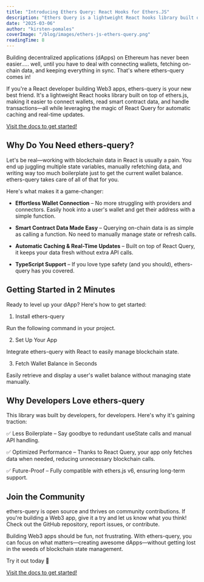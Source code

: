 ```yaml
---
title: "Introducing Ethers Query: React Hooks for Ethers.JS"
description: "Ethers Query is a lightweight React hooks library built on top of ethers.js, making it easier to connect wallets, read smart contract data..."
date: "2025-03-06"
author: "kirsten-pomales"
coverImage: "/blog/images/ethers-js-ethers-query.png"
readingTime: 8
---
```


Building decentralized applications (dApps) on Ethereum has never been easier..... well, until you have to deal with connecting wallets, fetching on-chain data, and keeping everything in sync. That's where ethers-query comes in! 

If you're a React developer building Web3 apps, ethers-query is your new best friend. It's a lightweight React hooks library built on top of ethers.js, making it easier to connect wallets, read smart contract data, and handle transactions—all while leveraging the magic of React Query for automatic caching and real-time updates.

[Visit the docs to get started!](https://ethers-query.recursive.so/)

## Why Do You Need ethers-query?

Let's be real—working with blockchain data in React is usually a pain. You end up juggling multiple state variables, manually refetching data, and writing way too much boilerplate just to get the current wallet balance. ethers-query takes care of all of that for you.

Here's what makes it a game-changer:

- **Effortless Wallet Connection** – No more struggling with providers and connectors. Easily hook into a user's wallet and get their address with a simple function.

- **Smart Contract Data Made Easy** – Querying on-chain data is as simple as calling a function. No need to manually manage state or refresh calls.

- **Automatic Caching & Real-Time Updates** – Built on top of React Query, it keeps your data fresh without extra API calls.

- **TypeScript Support** – If you love type safety (and you should), ethers-query has you covered.

## Getting Started in 2 Minutes

Ready to level up your dApp? Here's how to get started:

1. Install ethers-query

Run the following command in your project.

2. Set Up Your App

Integrate ethers-query with React to easily manage blockchain state.

3. Fetch Wallet Balance in Seconds

Easily retrieve and display a user's wallet balance without managing state manually.

## Why Developers Love ethers-query

This library was built by developers, for developers. Here's why it's gaining traction:

✅ Less Boilerplate – Say goodbye to redundant useState calls and manual API handling.

✅ Optimized Performance – Thanks to React Query, your app only fetches data when needed, reducing unnecessary blockchain calls.

✅ Future-Proof – Fully compatible with ethers.js v6, ensuring long-term support.

## Join the Community

ethers-query is open source and thrives on community contributions. If you're building a Web3 app, give it a try and let us know what you think! Check out the GitHub repository, report issues, or contribute.

Building Web3 apps should be fun, not frustrating. With ethers-query, you can focus on what matters—creating awesome dApps—without getting lost in the weeds of blockchain state management.

Try it out today 🚀

[Visit the docs to get started!](https://ethers-query.recursive.so/)

